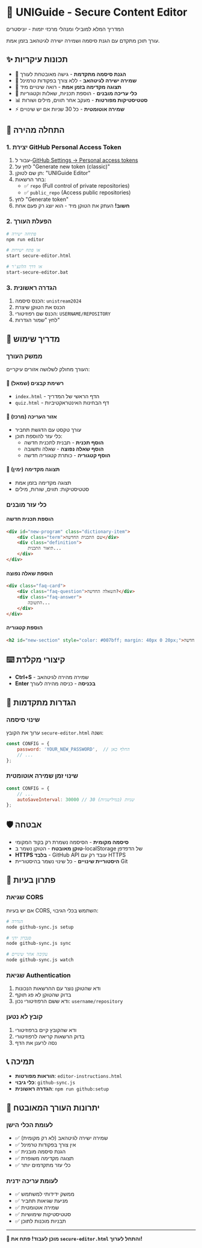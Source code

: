 # 🔐 UNIGuide - Secure Content Editor

המדריך המלא למובילי ומנהלי מרכזי יזמות - יוניסטרים

עורך תוכן מתקדם עם הגנת סיסמה ושמירה ישירה לגיטהאב בזמן אמת.

## ✨ תכונות עיקריות

- 🔐 **הגנת סיסמה מתקדמת** - גישה מאובטחת לעורך
- 💾 **שמירה ישירה לגיטהאב** - ללא צורך בפקודות טרמינל
- 👀 **תצוגה מקדימה בזמן אמת** - רואה שינויים מיד
- 🎯 **כלי עריכה מובנים** - הוספת תכניות, שאלות וקטגוריות
- 📊 **סטטיסטיקות מפורטות** - מעקב אחר תווים, מילים ושורות
- ⚡ **שמירה אוטומטית** - כל 30 שניות אם יש שינויים

## 🚀 התחלה מהירה

### 1. יצירת GitHub Personal Access Token

1. עבור ל-[GitHub Settings → Personal access tokens](https://github.com/settings/tokens)
2. לחץ על "Generate new token (classic)"
3. תן שם לטוקן: "UNIGuide Editor"
4. בחר הרשאות:
   - ✅ `repo` (Full control of private repositories)
   - ✅ `public_repo` (Access public repositories)
5. לחץ "Generate token"
6. **חשוב!** העתק את הטוקן מיד - הוא יוצג רק פעם אחת

### 2. הפעלת העורך

```bash
# פתיחה ישירה
npm run editor

# או פתח ישירות
start secure-editor.html

# או דרך הלונצ'ר
start-secure-editor.bat
```

### 3. הגדרה ראשונית

1. הכנס סיסמה: `unistream2024`
2. הכנס את הטוקן שיצרת
3. הכנס שם רפוזיטורי: `USERNAME/REPOSITORY`
4. לחץ "שמור הגדרות"

## 📖 מדריך שימוש

### ממשק העורך

העורך מחולק לשלושה אזורים עיקריים:

#### 📁 רשימת קבצים (שמאל)
- `index.html` - הדף הראשי של המדריך
- `quiz.html` - דף הבחינות האינטראקטיביות

#### 📝 אזור העריכה (מרכז)
- עורך טקסט עם הדגשת תחביר
- כלי עזר להוספת תוכן:
  - **הוסף תכנית** - תבנית לתכנית חדשה
  - **הוסף שאלה נפוצה** - שאלה ותשובה
  - **הוסף קטגוריה** - כותרת קטגוריה חדשה

#### 👀 תצוגה מקדימה (ימין)
- תצוגה מקדימה בזמן אמת
- סטטיסטיקות: תווים, שורות, מילים

### כלי עזר מובנים

#### הוספת תכנית חדשה
```html
<div id="new-program" class="dictionary-item">
    <div class="term">שם התכנית החדשה</div>
    <div class="definition">
        תיאור התכנית...
    </div>
</div>
```

#### הוספת שאלה נפוצה
```html
<div class="faq-card">
    <div class="faq-question">השאלה החדשה?</div>
    <div class="faq-answer">
        התשובה...
    </div>
</div>
```

#### הוספת קטגוריה
```html
<h2 id="new-section" style="color: #007bff; margin: 40px 0 20px;">קטגוריה חדשה</h2>
```

## ⌨️ קיצורי מקלדת

- **Ctrl+S** - שמירה מהירה לגיטהאב
- **Enter בכניסה** - כניסה מהירה לעורך

## 🔧 הגדרות מתקדמות

### שינוי סיסמה
ערוך את הקובץ `secure-editor.html` ושנה:
```javascript
const CONFIG = {
    password: 'YOUR_NEW_PASSWORD',  // החלף כאן
    // ...
};
```

### שינוי זמן שמירה אוטומטית
```javascript
const CONFIG = {
    // ...
    autoSaveInterval: 30000 // 30 שניות (במילישניות)
};
```

## 🛡️ אבטחה

- **סיסמה מקומית** - הסיסמה נשמרת רק בקוד המקומי
- **טוקן מאובטח** - הטוקן נשמר ב-localStorage של הדפדפן
- **HTTPS בלבד** - GitHub API עובד רק עם HTTPS
- **היסטוריית שינויים** - כל שינוי נשמר בהיסטוריית Git

## 🚨 פתרון בעיות

### שגיאת CORS
אם יש בעיות CORS, השתמש בכלי הגיבוי:
```bash
# הגדרה
node github-sync.js setup

# סנכרון ידני
node github-sync.js sync

# עקיבה אחר שינויים
node github-sync.js watch
```

### שגיאת Authentication
1. ודא שהטוקן נוצר עם ההרשאות הנכונות
2. בדוק שהטוקן לא פג תוקף
3. ודא ששם הרפוזיטורי נכון: `username/repository`

### קובץ לא נטען
1. ודא שהקובץ קיים ברפוזיטורי
2. בדוק הרשאות קריאה לרפוזיטורי
3. נסה לרענן את הדף

## 📞 תמיכה

- **הוראות מפורטות**: `editor-instructions.html`
- **כלי גיבוי**: `github-sync.js`
- **הגדרה ראשונית**: `npm run github:setup`

## 🎯 יתרונות העורך המאובטח

### לעומת הכלי הישן
- ✅ שמירה ישירה לגיטהאב (לא רק מקומית)
- ✅ אין צורך בפקודות טרמינל
- ✅ הגנת סיסמה מובנית
- ✅ תצוגה מקדימה משופרת
- ✅ כלי עזר מתקדמים יותר

### לעומת עריכה ידנית
- ✅ ממשק ידידותי למשתמש
- ✅ מניעת שגיאות תחביר
- ✅ שמירה אוטומטית
- ✅ סטטיסטיקות שימושיות
- ✅ תבניות מוכנות לתוכן

---

**🎉 מוכן לעבוד! פתח את `secure-editor.html` והתחל לערוך!**